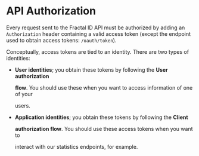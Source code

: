 # API Authorization

Every request sent to the Fractal ID API must be authorized by adding an `Authorization` header containing a valid access token \(except the endpoint used to obtain access tokens: `/oauth/token`\).

Conceptually, access tokens are tied to an identity. There are two types of identities:

* **User identities**; you obtain these tokens by following the **User authorization**

  **flow**. You should use these when you want to access information of one of your

  users.

* **Application identities**; you obtain these tokens by following the **Client**

  **authorization flow**. You should use these access tokens when you want to

  interact with our statistics endpoints, for example.
